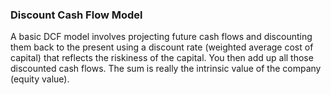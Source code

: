 ### Discount Cash Flow Model

A basic DCF model involves projecting future cash flows and discounting them back to the present using a discount rate (weighted average cost of capital) that reflects the riskiness of the capital. You then add up all those discounted cash flows. The sum is really the intrinsic value of the company (equity value).
